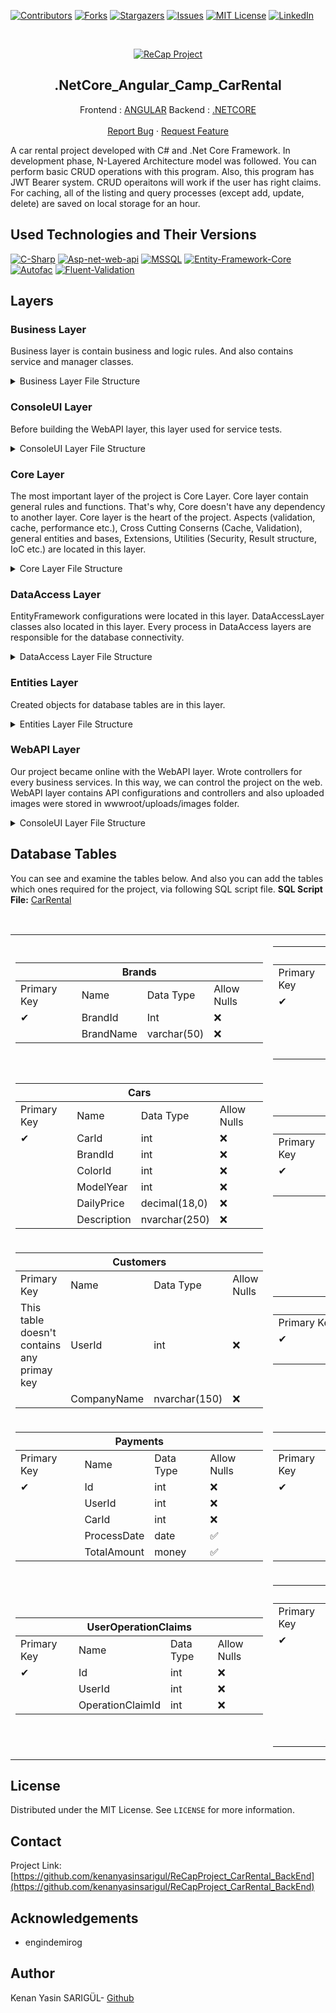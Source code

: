[![Contributors][contributors-shield]][contributors-url]
[![Forks][forks-shield]][forks-url]
[![Stargazers][stars-shield]][stars-url]
[![Issues][issues-shield]][issues-url]
[![MIT License][license-shield]][license-url]
[![LinkedIn][linkedin-shield]][linkedin-url]

<br />
<p align="center">
  <a href="">
    <img src="https://user-images.githubusercontent.com/51781007/113292546-54adf580-92fd-11eb-8944-b23a33b570cf.png" alt="ReCap Project">
  </a>
  <h2 align="center">.NetCore_Angular_Camp_CarRental</h2>
  <p align="center">
    Frontend : <a href="https://github.com/kenanyasinsarigul/.NetCore_Angular_Camp_CarRental/tree/main/Frontend">ANGULAR</a>
    Backend : <a href="https://github.com/kenanyasinsarigul/.NetCore_Angular_Camp_CarRental/tree/main/Backend">.NETCORE</a>
    <br />
    <br />
    <a href="https://github.com/kenanyasinsarigul/.NetCore_Angular_Camp_CarRental/issues">Report Bug</a>
    ·
    <a href="https://github.com/kenanyasinsarigul/.NetCore_Angular_Camp_CarRental/issues">Request Feature</a>
  </p>
</p>


A car rental project developed with C# and .Net Core Framework. In development phase, N-Layered Architecture model was followed.
You can perform basic CRUD operations with this program. Also, this program has JWT Bearer system. 
CRUD operaitons will work if the user has right claims. For caching, all of the listing and query processes (except add, update, delete) are 
saved on local storage for an hour.

## Used Technologies and Their Versions
[![C-Sharp](https://img.shields.io/badge/C%23-239120?style=for-the-badge&logo=c-sharp&logoColor=white)](https://docs.microsoft.com/en-us/dotnet/csharp/)
[![Asp-net-web-api](https://img.shields.io/badge/ASP.NET%20Web%20API-5C2D91?style=for-the-badge&logo=.net&logoColor=white)](https://dotnet.microsoft.com/apps/aspnet)
[![MSSQL](https://img.shields.io/badge/MSSQL-004880?style=for-the-badge&logo=microsoft-sql-server&logoColor=white)](https://www.microsoft.com/en-us/sql-server/sql-server-2019?rtc=2)
[![Entity-Framework-Core](https://img.shields.io/badge/EntityFramework%20Core-v3.1.1-informational?style=for-the-badge&logo=nuget)](https://docs.microsoft.com/en-us/ef/)
[![Autofac](https://img.shields.io/badge/Autofac-v6.1-informational?style=for-the-badge&logo=nuget)](https://autofac.org/)
[![Fluent-Validation](https://img.shields.io/badge/FluentValidation-v9.5.1-informational?style=for-the-badge&logo=nuget&labelColor=orange)](https://fluentvalidation.net/)

## Layers
### Business Layer
Business layer is contain business and logic rules. And also contains service and manager classes.

<details>
  <summary>Business Layer File Structure</summary>      
    <br> 
    
        Business
          |-- Abstract
          |   |-- IAuthService.cs
          |   |-- IBrandService.cs
          |   |-- ICarImageService.cs
          |   |-- ICarService.cs
          |   |-- IColorService.cs
          |   |-- ICustomerService.cs
          |   |-- IPaymentService.cs
          |   |-- IRentalService.cs
          |   |-- IUserService.cs
          |-- Business.csproj
          |-- BusinessAspects
          |   |-- Autofac
          |   |   |-- SecuredOperation.cs
          |-- Concrete
          |   |-- AuthManager.cs
          |   |-- BrandManager.cs
          |   |-- CarImageManager.cs
          |   |-- CarManager.cs
          |   |-- ColorManager.cs
          |   |-- CustomerManager.cs
          |   |-- PaymentManager.cs
          |   |-- RentalManager.cs
          |   |-- UserManager.cs
          |-- Constants
          |   |-- Messages.cs
          |-- DependencyResolvers
          |   |-- Autofac
          |   |   |-- AutofacBusinessModule.cs
          |-- ValidationRules
          |   |-- FluentValidation
          |   |   |-- BrandValidator.cs
          |   |   |-- CarImageValidator.cs
          |   |   |-- CarValidator.cs
          |   |   |-- ColorValidator.cs
          |   |   |-- CustomerValidator.cs
          |   |   |-- RentalValidator.cs
          |   |   |-- UserValidator.cs
</details>

### ConsoleUI Layer
Before building the WebAPI layer, this layer used for service tests.

<details>
  <summary>ConsoleUI Layer File Structure</summary>      
  <br>
  
        ConsoleUI
           |   |-- ConsoleUI.csproj
           |   |-- Program.cs
</details>

### Core Layer
The most important layer of the project is Core Layer. Core layer contain general rules and functions. That's why, Core doesn't have any dependency to another layer. Core layer is the heart of the project. Aspects (validation, cache, performance etc.), Cross Cutting Conserns (Cache, Validation), general entities and bases, Extensions, Utilities (Security, Result structure, IoC etc.) are located in this layer.

<details>
  <summary>Core Layer File Structure</summary>      
  <br>
  
        Core
           |   |-- Aspects
           |   |   |-- Autofac
           |   |   |   |-- Caching
           |   |   |   |   |-- CacheAspect.cs
           |   |   |   |   |-- CacheRemoveAspects.cs
           |   |   |   |-- Performance
           |   |   |   |   |-- PerformanceAspect.cs
           |   |   |   |-- Transaction
           |   |   |   |   |-- TransactionScopeAspect.cs
           |   |   |   |-- Validation
           |   |   |   |   |-- ValidationAspect.cs
           |   |-- Core.csproj
           |   |-- CrossCuttingConcerns
           |   |   |-- Caching
           |   |   |   |-- ICacheManager.cs
           |   |   |   |-- Microsoft
           |   |   |   |   |-- MemoryCacheManager.cs
           |   |   |-- Validation
           |   |   |   |-- FluentValidation
           |   |   |   |   |-- ValidationTool.cs
           |   |-- DataAccess
           |   |   |-- EntityFramework
           |   |   |   |-- EfEntityRepositoryBase.cs
           |   |   |-- IEntityRepository.cs
           |   |-- DependencyResolvers
           |   |   |-- CoreModule.cs
           |   |-- Entities
           |   |   |-- Concrete
           |   |   |   |-- OperationClaim.cs
           |   |   |   |-- OperationClaimDto.cs
           |   |   |   |-- User.cs
           |   |   |   |-- UserOperationClaim.cs
           |   |   |-- IDto.cs
           |   |   |-- IEntity.cs
           |   |-- Extensions
           |   |   |-- ClaimExtensions.cs
           |   |   |-- ClaimsPrincipalExtensions.cs
           |   |   |-- ErrorDetails.cs
           |   |   |-- ExceptionMiddleware.cs
           |   |   |-- ExceptionMiddlewareExtensions.cs
           |   |   |-- ServiceCollectionExtensions.cs
           |   |-- Utilities
           |   |   |-- Business
           |   |   |   |-- BusinessRules.cs
           |   |   |-- FileSystems
           |   |   |   |-- FileOperationManager.cs
           |   |   |-- Interceptors
           |   |   |   |-- AspectInterceptorSelector.cs
           |   |   |   |-- MethodInterception.cs
           |   |   |   |-- MethodInterceptionBaseAttribute.cs
           |   |   |-- IoC
           |   |   |   |-- ICoreModule.cs
           |   |   |   |-- ServiceTool.cs
           |   |   |-- Results
           |   |   |   |-- DataResult.cs
           |   |   |   |-- ErrorDataResult.cs
           |   |   |   |-- ErrorResult.cs
           |   |   |   |-- IDataResult.cs
           |   |   |   |-- IResult.cs
           |   |   |   |-- Result.cs
           |   |   |   |-- SuccessDataResult.cs
           |   |   |   |-- SuccessResult.cs
           |   |   |-- Security
           |   |   |   |-- Encryption
           |   |   |   |   |-- SecurityKeyHelper.cs
           |   |   |   |   |-- SigningCredentialsHelper.cs
           |   |   |   |-- Hashing
           |   |   |   |   |-- HashingHelper.cs
           |   |   |   |-- JWT
           |   |   |   |   |-- AccessToken.cs
           |   |   |   |   |-- ITokenHelper.cs
           |   |   |   |   |-- JwtHelper.cs
           |   |   |   |   |-- TokenOptions.cs


</details>

### DataAccess Layer
EntityFramework configurations were located in this layer. DataAccessLayer classes also located in this layer. Every process in DataAccess layers are responsible for the database connectivity.
<details>
  <summary>DataAccess Layer File Structure</summary>      
  <br>
  
         DataAccess
           |   |-- Abstract
           |   |   |-- IBrandDal.cs
           |   |   |-- ICarDal.cs
           |   |   |-- ICarImageDal.cs
           |   |   |-- IColorDal.cs
           |   |   |-- ICustomerDal.cs
           |   |   |-- IPaymentDal.cs
           |   |   |-- IRentalDal.cs
           |   |   |-- IUserDal.cs
           |   |-- Concrete
           |   |   |-- EntityFramework
           |   |   |   |-- Context
           |   |   |   |   |-- ReCapProjectContext.cs
           |   |   |   |-- EfBrandDal.cs
           |   |   |   |-- EfCarDal.cs
           |   |   |   |-- EfCarImageDal.cs
           |   |   |   |-- EfColorDal.cs
           |   |   |   |-- EfCustomerDal.cs
           |   |   |   |-- EfPaymentDal.cs
           |   |   |   |-- EfRentalDal.cs
           |   |   |   |-- EfUserDal.cs
           |   |-- DataAccess.csproj

</details>

### Entities Layer
Created objects for database tables are in this layer.

<details>
  <summary>Entities Layer File Structure</summary>      
  <br>
  
         Entities
           |   |-- Concrete
           |   |   |-- Brand.cs
           |   |   |-- Car.cs
           |   |   |-- CarImage.cs
           |   |   |-- Color.cs
           |   |   |-- Customer.cs
           |   |   |-- Payment.cs
           |   |   |-- Rental.cs
           |   |-- DTOs
           |   |   |-- CarDetailDto.cs
           |   |   |-- CustomerDetailDto.cs
           |   |   |-- PaymentDto.cs
           |   |   |-- RentalDetailDto.cs
           |   |   |-- UserForLoginDto.cs
           |   |   |-- UserForRegisterDto.cs
           |   |-- Entities.csproj
</details>

### WebAPI Layer
Our project became online with the WebAPI layer. Wrote controllers for every business services. In this way, we can control the project on the web. WebAPI layer contains API configurations and controllers and also uploaded images were stored in wwwroot/uploads/images folder.

<details>
  <summary>ConsoleUI Layer File Structure</summary>      
  <br>
  
         WebAPI
           |   |-- Controllers
           |   |   |-- AuthController.cs
           |   |   |-- BrandsController.cs
           |   |   |-- CarImagesController.cs
           |   |   |-- CarsController.cs
           |   |   |-- ColorsController.cs
           |   |   |-- CustomersController.cs
           |   |   |-- PaymentsController.cs
           |   |   |-- RentalsController.cs
           |   |   |-- UsersController.cs
           |   |-- Program.cs
           |   |-- Properties
           |   |   |-- launchSettings.json
           |   |-- Startup.cs
           |   |-- WebAPI.csproj
           |   |-- appsettings.Development.json
           |   |-- appsettings.json
           |   |-- wwwroot
           |   |   |-- uploads
           |   |   |   |-- images
</details>

## Database Tables
You can see and examine the tables below.
And also you can add the tables which ones required for the project, via following SQL script file.
<b>SQL Script File:</b> <a href="https://github.com/kenanyasinsarigul/ReCapProject_CarRental_BackEnd/blob/master/ReCapProject_CarRental.sln">CarRental</a>
<table>
<tbody>
    </br>
  <tr>
    <td>
        <table>
            <thead>
              <tr>
                <th class="tg-baqh" colspan="4"><span style="font-weight:bold">Brands</span></th>
              </tr>
            </thead>
            <tbody>
              <tr>
                <td>Primary Key</td>
                <td>Name</td>
                <td>Data Type</td>
                <td>Allow Nulls</td>
              </tr>
              <tr>
                <td class="tg-0lax">✔</td>
                <td class="tg-0pky">BrandId</td>
                <td class="tg-0pky">Int</td>
                <td class="tg-0lax">❌</td>
              </tr>
              <tr>
                <td class="tg-0lax"></td>
                <td class="tg-0pky">BrandName</td>
                <td class="tg-0pky">varchar(50)</td>
                <td class="tg-0lax">❌</td>
              </tr>
            </tbody>
         </table>
    </td>
    <td>
       <table>
        <thead>
          <tr>
            <th class="tg-baqh" colspan="4"><span style="font-weight:bold">CarImages</span></th>
          </tr>
        </thead>
        <tbody>
          <tr>
            <td class="tg-1wig">Primary Key</td>
            <td class="tg-fymr">Name</td>
            <td class="tg-fymr">Data Type</td>
            <td class="tg-1wig">Allow Nulls</td>
          </tr>
          <tr>
            <td class="tg-0lax">✔</td>
            <td class="tg-0pky">Id</td>
            <td class="tg-0pky">Int</td>
            <td class="tg-0lax">❌</td>
          </tr>
          <tr>
            <td class="tg-0lax"></td>
            <td class="tg-0pky">CarId</td>
            <td class="tg-0pky">Int</td>
            <td class="tg-0lax">❌</td>
          </tr>
          <tr>
            <td class="tg-0lax"></td>
            <td class="tg-0lax">ImagePath</td>
            <td class="tg-0lax">varchar(MAX)</td>
            <td class="tg-0lax">✅</td>
          </tr>
          <tr>
            <td class="tg-0lax"></td>
            <td class="tg-0lax">Date</td>
            <td class="tg-0lax">datetime</td>
            <td class="tg-0lax">❌</td>
          </tr>
        </tbody>
       </table>
    </td>
  </tr>
  <tr>
    <td>
        <table>
            <thead>
              <tr>
                <th class="tg-baqh" colspan="4"><span style="font-weight:bold">Cars</span></th>
              </tr>
            </thead>
            <tbody>
              <tr>
                <td class="tg-1wig">Primary Key</td>
                <td class="tg-fymr">Name</td>
                <td class="tg-fymr">Data Type</td>
                <td class="tg-1wig">Allow Nulls</td>
              </tr>
              <tr>
                <td class="tg-0lax">✔</td>
                <td class="tg-0pky">CarId</td>
                <td class="tg-0pky">int</td>
                <td class="tg-0lax">❌</td>
              </tr>
              <tr>
                <td class="tg-0lax"></td>
                <td class="tg-0pky">BrandId</td>
                <td class="tg-0pky">int</td>
                <td class="tg-0lax">❌</td>
              </tr>
              <tr>
                <td class="tg-0lax"></td>
                <td class="tg-0lax">ColorId</td>
                <td class="tg-0lax">int</td>
                <td class="tg-0lax">❌</td>
              </tr>
              <tr>
                <td class="tg-0lax"></td>
                <td class="tg-0lax">ModelYear</td>
                <td class="tg-0lax">int</td>
                <td class="tg-0lax">❌</td>
              </tr>
              <tr>
                <td class="tg-0lax"></td>
                <td class="tg-0lax">DailyPrice</td>
                <td class="tg-0lax">decimal(18,0)</td>
                <td class="tg-0lax">❌</td>
              </tr>
              <tr>
                <td class="tg-0lax"></td>
                <td class="tg-0lax">Description</td>
                <td class="tg-0lax">nvarchar(250)</td>
                <td class="tg-0lax">❌</td>
              </tr>
            </tbody>
         </table>
    </td>
    <td>
    <table>
        <thead>
          <tr>
            <th colspan="4">Colors</th>
          </tr>
        </thead>
        <tbody>
          <tr>
            <td>Primary Key</td>
            <td>Name</td>
            <td>Data Type</td>
            <td>Allow Nulls</td>
          </tr>
          <tr>
            <td>✔</td>
            <td>ColorId</td>
            <td>int</td>
            <td>❌</td>
          </tr>
          <tr>
            <td></td>
            <td>ColorName</td>
            <td>varchar(50)</td>
            <td>❌</td>
          </tr>
        </tbody>
     </table>
    </td>
  </tr>
  <tr>
    <td>
        <table>
            <thead>
              <tr>
                <th colspan="4">Customers</th>
              </tr>
            </thead>
            <tbody>
              <tr>
                <td>Primary Key</td>
                <td>Name</td>
                <td>Data Type</td>
                <td>Allow Nulls</td>
              </tr>
              <tr>
                <td>This table doesn't<br>contains any primay<br>key</td>
                <td>UserId</td>
                <td>int</td>
                <td>❌</td>
              </tr>
              <tr>
                <td></td>
                <td>CompanyName</td>
                <td>nvarchar(150)</td>
                <td>❌</td>
              </tr>
            </tbody>
        </table>
    </td>
    <td>
        <table>
            <thead>
              <tr>
                <th colspan="4">OperationsClaims</th>
              </tr>
            </thead>
            <tbody>
              <tr>
                <td>Primary Key</td>
                <td>Name</td>
                <td>Data Type</td>
                <td>Allow Nulls</td>
              </tr>
              <tr>
                <td>✔</td>
                <td>Id</td>
                <td>int</td>
                <td>❌</td>
              </tr>
              <tr>
                <td></td>
                <td>Name</td>
                <td>varchar(150)</td>
                <td>❌</td>
              </tr>
            </tbody>
         </table>
    </td>
  </tr>
  <tr>
    <td>
        <table>
            <thead>
              <tr>
                <th colspan="4">Payments</th>
              </tr>
            </thead>
            <tbody>
              <tr>
                <td>Primary Key</td>
                <td>Name</td>
                <td>Data Type</td>
                <td>Allow Nulls</td>
              </tr>
              <tr>
                <td>✔</td>
                <td>Id</td>
                <td>int</td>
                <td>❌</td>
              </tr>
              <tr>
                <td></td>
                <td>UserId</td>
                <td>int</td>
                <td>❌</td>
              </tr>
              <tr>
                <td></td>
                <td>CarId</td>
                <td>int</td>
                <td>❌</td>
              </tr>
              <tr>
                <td></td>
                <td>ProcessDate</td>
                <td>date</td>
                <td>✅</td>
              </tr>
              <tr>
                <td></td>
                <td>TotalAmount</td>
                <td>money</td>
                <td>✅</td>
              </tr>
            </tbody>
        </table>
    </td>
    <td>
        <table>
            <thead>
              <tr>
                <th colspan="4">Rentals</th>
              </tr>
            </thead>
            <tbody>
              <tr>
                <td>Primary Key</td>
                <td>Name</td>
                <td>Data Type</td>
                <td>Allow Nulls</td>
              </tr>
              <tr>
                <td>✔</td>
                <td>Id</td>
                <td>int</td>
                <td>❌</td>
              </tr>
              <tr>
                <td></td>
                <td>CarId</td>
                <td>int</td>
                <td>❌</td>
              </tr>
              <tr>
                <td></td>
                <td>CustomerId</td>
                <td>int</td>
                <td>❌</td>
              </tr>
              <tr>
                <td></td>
                <td>RentDate</td>
                <td>datetime</td>
                <td>❌</td>
              </tr>
              <tr>
                <td></td>
                <td>ReturnDate</td>
                <td>datetime</td>
                <td>✅</td>
              </tr>
            </tbody>
        </table>
    </td>
  </tr>
  <tr>
    <td>
        <table>
            <thead>
              <tr>
                <th colspan="4">UserOperationClaims</th>
              </tr>
            </thead>
            <tbody>
              <tr>
                <td>Primary Key</td>
                <td>Name</td>
                <td>Data Type</td>
                <td>Allow Nulls</td>
              </tr>
              <tr>
                <td>✔</td>
                <td>Id</td>
                <td>int</td>
                <td>❌</td>
              </tr>
              <tr>
                <td></td>
                <td>UserId</td>
                <td>int</td>
                <td>❌</td>
              </tr>
              <tr>
                <td></td>
                <td>OperationClaimId</td>
                <td>int</td>
                <td>❌</td>
              </tr>
            </tbody>
         </table>
    </td>
    <td>
        <table>
            <thead>
              <tr>
                <th colspan="4">Users</th>
              </tr>
            </thead>
            <tbody>
              <tr>
                <td>Primary Key</td>
                <td>Name</td>
                <td>Data Type</td>
                <td>Allow Nulls</td>
              </tr>
              <tr>
                <td>✔</td>
                <td>Id</td>
                <td>int</td>
                <td>❌</td>
              </tr>
              <tr>
                <td></td>
                <td>FirstName</td>
                <td>varchar(50)</td>
                <td>❌</td>
              </tr>
              <tr>
                <td></td>
                <td>LastName</td>
                <td>varchar(50)</td>
                <td>❌</td>
              </tr>
              <tr>
                <td></td>
                <td>Email</td>
                <td>varchar(150)</td>
                <td>❌</td>
              </tr>
              <tr>
                <td></td>
                <td>PasswordHash</td>
                <td>varbinary(500)</td>
                <td>❌</td>
              </tr>
              <tr>
                <td></td>
                <td>PasswordSalt</td>
                <td>varbinary(500)</td>
                <td>❌</td>
              </tr>
              <tr>
                <td></td>
                <td>Status</td>
                <td>bit</td>
                <td>❌</td>
              </tr>
            </tbody>
         </table>
    </td>
  </tr>
</tbody>
</table>

## License

Distributed under the MIT License. See `LICENSE` for more information.

## Contact

Project Link: [https://github.com/kenanyasinsarigul/ReCapProject_CarRental_BackEnd](https://github.com/kenanyasinsarigul/ReCapProject_CarRental_BackEnd)

## Acknowledgements

- engindemirog

## Author
Kenan Yasin SARIGÜL- <a href="https://github.com/kenanyasinsarigul/">Github</a>


[contributors-shield]: https://img.shields.io/github/contributors/kenanyasinsarigul/.NetCore_Angular_Camp_CarRental.svg?style=for-the-badge
[contributors-url]: https://github.com/kenanyasinsarigul/.NetCore_Angular_Camp_CarRental/graphs/contributors
[forks-shield]: https://img.shields.io/github/forks/kenanyasinsarigul/.NetCore_Angular_Camp_CarRental.svg?style=for-the-badge
[forks-url]: https://github.com/kenanyasinsarigul/.NetCore_Angular_Camp_CarRental/network/members
[stars-shield]: https://img.shields.io/github/stars/kenanyasinsarigul/.NetCore_Angular_Camp_CarRental.svg?style=for-the-badge
[stars-url]: https://github.com/kenanyasinsarigul/.NetCore_Angular_Camp_CarRental/stargazers
[issues-shield]: https://img.shields.io/github/issues/kenanyasinsarigul/.NetCore_Angular_Camp_CarRental.svg?style=for-the-badge
[issues-url]: https://github.com/kenanyasinsarigul/.NetCore_Angular_Camp_CarRental/issues
[license-shield]: https://img.shields.io/github/license/kenanyasinsarigul/.NetCore_Angular_Camp_CarRental.svg?style=for-the-badge
[license-url]: https://github.com/kenanyasinsarigul/.NetCore_Angular_Camp_CarRental/blob/master/LICENSE.txt
[linkedin-shield]: https://img.shields.io/badge/-LinkedIn-black.svg?style=for-the-badge&logo=linkedin&colorB=555
[linkedin-url]: https://www.linkedin.com/in/kenan-yasin-sar%C4%B1g%C3%BCl-155379188/

